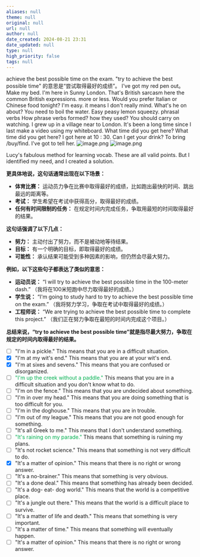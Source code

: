 ```yaml
---
aliases: null
theme: null
original: null
url: null
author: null
date_created: 2024-08-21 23:31
date_updated: null
type: null
high_priority: false
tags: null
---
```


achieve the best possible time on the exam.
"try to achieve the best possible time" 的意思是“尝试取得最好的成绩”。
I've got my red pen out。
Make my bed.
I'm here in Sunny London. That's British sarcasm here
the common British expressions.
more or less.
Would you prefer Italian or Chinese food tonight?
I'm easy. it means I don't really mind.
What's he on about?
You need to boil the water.
Easy peasy lemon squeezy.
phrasal verbs
How phrase verbs  formed?
how they used?
You should carry on watching.
I grew up in a village near to London.
It's been a long time since I last make a video using my whiteboard. What time did you get here?
What time did you get here?
I got here at 10 : 30.
Can I get your drink?
To bring /buy/find.
I've got to tell her.
![image.png](https://cdn.jsdelivr.net/gh/duanbiao2000/BlogGallery@main/picture/20240822013847.png)
![image.png](https://cdn.jsdelivr.net/gh/duanbiao2000/BlogGallery@main/picture/20240822014002.png)

Lucy's fabulous method for learning vocab.
These are all valid points.
But I identified my need, and I created a solution.

**更具体地说，这句话通常出现在以下场景：**

- **体育比赛：** 运动员力争在比赛中取得最好的成绩，比如跑出最快的时间、跳出最远的距离等。
- **考试：** 学生希望在考试中获得高分，取得最好的成绩。
- **任何有时间限制的任务：** 在规定时间内完成任务，争取用最短的时间取得最好的结果。

**这句话强调了以下几点：**

- **努力：** 主动付出了努力，而不是被动地等待结果。
- **目标：** 有一个明确的目标，即取得最好的成绩。
- **可能性：** 承认结果可能受到多种因素的影响，但仍然会尽最大努力。

**例如，以下这些句子都表达了类似的意思：**

- **运动员说：** “I will try to achieve the best possible time in the 100-meter dash.” （我将在100米短跑中尽力取得最好的成绩。）
- **学生说：** “I'm going to study hard to try to achieve the best possible time on the exam.” （我将努力学习，争取在考试中取得最好的成绩。）
- **工程师说：** “We are trying to achieve the best possible time to complete this project.” （我们正在努力争取在最短的时间内完成这个项目。）

**总结来说，“try to achieve the best possible time”就是指尽最大努力，争取在规定的时间内取得最好的结果。**



- [ ] "I'm in a pickle." This means that you are in a difficult situation.
-  [x] "I'm at my wit's end." This means that you are at your wit's end.
-  [x] "I'm at sixes and sevens." This means that you are confused or disorganized.
-  [ ] <font color="#00b050">"I'm up the creek without a paddle."</font> This means that you are in a difficult situation and you don't know what to do.
-  [ ] "I'm on the fence." This means that you are undecided about something.
-  [ ] "I'm in over my head." This means that you are doing something that is too difficult for you.
-  [ ] "I'm in the doghouse." This means that you are in trouble.
-  [ ] "I'm out of my league." This means that you are not good enough for something.
-  [ ] "It's all Greek to me." This means that I don't understand something.
-  [ ] <font color="#00b050">"It's raining on my parade."</font> This means that something is ruining my plans.
-  [ ] "It's not rocket science." This means that something is not very difficult to do.
-  [x] "It's a matter of opinion." This means that there is no right or wrong answer.
-  [ ] "It's a no-brainer." This means that something is very obvious.
-  [ ] "It's a done deal." This means that something has already been decided.
-   [ ] "It's a dog- eat- dog world." This means that the world is a competitive place.
-  [ ] "It's a jungle out there." This means that the world is a difficult place to survive.
-  [ ] "It's a matter of life and death." This means that something is very important.
-  [ ] "It's a matter of time." This means that something will eventually happen.
-  [ ] "It's a matter of opinion." This means that there is no right or wrong answer.
